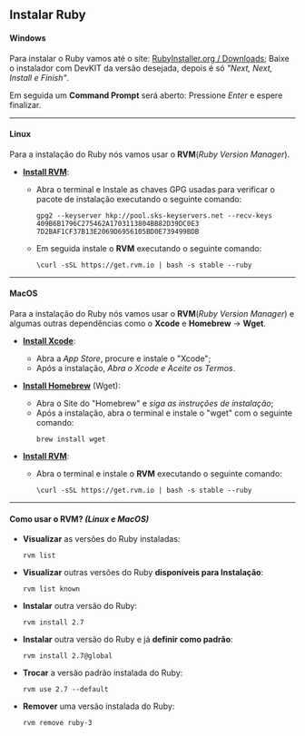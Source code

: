 ## Instalar Ruby


#### **Windows**
Para instalar o Ruby vamos até o site: [RubyInstaller.org / Downloads](https://rubyinstaller.org/downloads/); Baixe o instalador com DevKIT da versão desejada, depois é só *"Next, Next, Install e Finish"*.

Em seguida um **Command Prompt** será aberto: Pressione *Enter* e espere finalizar.


---
#### **Linux**
Para a instalação do Ruby nós vamos usar o **RVM**(*Ruby Version Manager*).
  - **[Install RVM](https://rvm.io/rvm/install)**:
    - Abra o terminal e Instale as chaves GPG usadas para verificar o pacote de instalação executando o seguinte comando:
      ```
      gpg2 --keyserver hkp://pool.sks-keyservers.net --recv-keys 409B6B1796C275462A1703113804BB82D39DC0E3 7D2BAF1CF37B13E2069D6956105BD0E739499BDB
      ```
      
    - Em seguida instale o **RVM** executando o seguinte comando:
      ```
      \curl -sSL https://get.rvm.io | bash -s stable --ruby
      ```


---
#### **MacOS**
  Para a instalação do Ruby nós vamos usar o **RVM**(*Ruby Version Manager*) e algumas outras dependências como o **Xcode** e **Homebrew** -> **Wget**.

  - **[Install Xcode](https://apps.apple.com/br/app/xcode/id497799835?mt=12)**: 
    - Abra a *App Store*, procure  e instale o "Xcode";
    - Após a instalação, *Abra o Xcode e Aceite os Termos*.

  - **[Install Homebrew](https://brew.sh/)** (Wget):
    - Abra o Site do "Homebrew" e *siga as instruções de instalação*;
    - Após a instalação, abra o terminal e instale o "wget" com o seguinte comando:
      ```
      brew install wget
      ```

  - **[Install RVM](https://rvm.io/rvm/install)**:
    - Abra o terminal e instale o **RVM** executando o seguinte comando:
      ```
      \curl -sSL https://get.rvm.io | bash -s stable --ruby
      ```

---
#### Como usar o RVM? *(Linux e MacOS)*

  - **Visualizar** as versões do Ruby instaladas:
    ```
    rvm list
    ```
  - **Visualizar** outras versões do Ruby **disponíveis para Instalação**:
    ```
    rvm list known
    ```
  - **Instalar** outra versão do Ruby:
    ```
    rvm install 2.7
    ```
  - **Instalar** outra versão do Ruby e já **definir como padrão**:
    ```
    rvm install 2.7@global
    ```
  - **Trocar** a versão padrão instalada do Ruby:
    ```
    rvm use 2.7 --default
    ```
  - **Remover** uma versão instalada do Ruby:
    ```
    rvm remove ruby-3
    ```